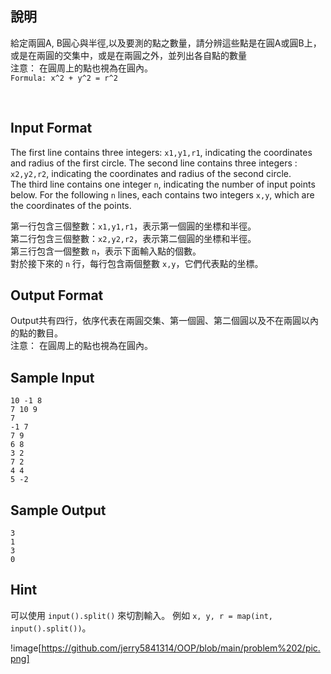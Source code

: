 ## 說明 ##
給定兩圓A, B圓心與半徑,以及要測的點之數量，請分辨這些點是在圓A或圓B上，或是在兩圓的交集中，或是在兩圓之外，並列出各自點的數量<br>
注意： 在圓周上的點也視為在圓內。<br>
`Formula: x^2 + y^2 = r^2` <br>

<br>

## Input Format ##
The first line contains three integers: `x1,y1,r1`, indicating the coordinates and radius of the first circle.
The second line contains three integers : `x2,y2,r2`, indicating the coordinates and radius of the second circle.<br> 
The third line contains one integer `n`, indicating the number of input points below.
For the following `n` lines, each contains two integers `x,y`, which are the coordinates of the points. 

第一行包含三個整數：`x1,y1,r1`，表示第一個圓的坐標和半徑。<br>
第二行包含三個整數：`x2,y2,r2`，表示第二個圓的坐標和半徑。<br>
第三行包含一個整數 `n`，表示下面輸入點的個數。<br>
對於接下來的 `n` 行，每行包含兩個整數 `x,y`，它們代表點的坐標。



## Output Format ##
Output共有四行，依序代表在兩圓交集、第一個圓、第二個圓以及不在兩圓以內的點的數目。<br>
注意： 在圓周上的點也視為在圓內。

## Sample Input ##
```
10 -1 8 
7 10 9
7
-1 7
7 9
6 8
3 2
7 2
4 4
5 -2
```
## Sample Output ##
```
3
1
3
0
```

## Hint ##
可以使用 `input().split()` 來切割輸入。 例如 `x, y, r = map(int, input().split())`。

!image[https://github.com/jerry5841314/OOP/blob/main/problem%202/pic.png]
